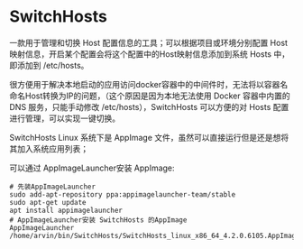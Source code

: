 # SwitchHosts

一款用于管理和切换 Host 配置信息的工具；可以根据项目或环境分别配置 Host 映射信息，开启某个配置会将这个配置中的Host映射信息添加到系统 Hosts 中，即添加到 /etc/hosts。

很方便用于解决本地启动的应用访问docker容器中的中间件时，无法将以容器名命名Host转换为IP的问题，（这个原因是因为本地无法使用 Docker 容器中内置的 DNS 服务，只能手动修改 /etc/hosts），SwitchHosts 可以方便的对 Hosts 配置进行管理，可以实现一键切换。

SwitchHosts Linux 系统下是 AppImage 文件，虽然可以直接运行但是还是想将其加入系统应用列表；

可以通过 AppImageLauncher安装 AppImage:

```shell
# 先装AppImageLauncher
sudo add-apt-repository ppa:appimagelauncher-team/stable
sudo apt-get update
apt install appimagelauncher
# AppImageLauncher安装 SwitchHosts 的AppImage
AppImageLauncher /home/arvin/bin/SwitchHosts/SwitchHosts_linux_x86_64_4.2.0.6105.AppImage
```

